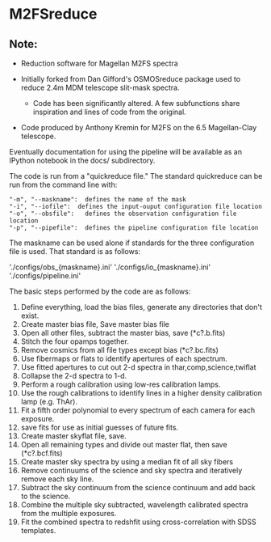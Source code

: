 M2FSreduce
=========

Note:
--- 
* Reduction software for Magellan M2FS spectra

* Initially forked from Dan Gifford's OSMOSreduce package used to reduce 2.4m MDM telescope slit-mask spectra.
   * Code has been significantly altered. A few subfunctions share inspiration and lines of code from the original.

* Code produced by Anthony Kremin for M2FS on the 6.5 Magellan-Clay telescope. 

Eventually documentation for using the pipeline will be available as an IPython notebook in the docs/ subdirectory.

The code is run from a "quickreduce file." The standard quickreduce can be run from the command
line with:

    "-m", "--maskname":  defines the name of the mask
    "-i", "--iofile":  defines the input-ouput configuration file location
    "-o", "--obsfile":   defines the observation configuration file location
    "-p", "--pipefile":  defines the pipeline configuration file location
    
The maskname can be used alone if standards for the three configuration file is used.
That standard is as follows:

'./configs/obs_{maskname}.ini'
'./configs/io_{maskname}.ini'
'./configs/pipeline.ini'


The basic steps performed by the code are as follows:

 1. Define everything, load the bias files, generate any directories that don't exist.
 2. Create master bias file, Save master bias file  
 3. Open all other files, subtract the master bias, save  (*c?.b.fits)
 3. Stitch the four opamps together.
 4. Remove cosmics from all file types except bias  (*c?.bc.fits)
 9. Use fibermaps or flats to identify apertures of each spectrum.
 9. Use fitted apertures to cut out 2-d spectra in thar,comp,science,twiflat
 10. Collapse the 2-d spectra to 1-d.
 4. Perform a rough calibration using low-res calibration lamps.
 4. Use the rough calibrations to identify lines in a higher density calibration lamp (e.g. ThAr).
 5. Fit a fifth order polynomial to every spectrum of each camera for each exposure.
 5. save fits for use as initial guesses of future fits.
 5. Create master skyflat file, save.
 6. Open all remaining types and divide out master flat, then save  (*c?.bcf.fits)
 13. Create master sky spectra by using a median fit of all sky fibers
 13. Remove continuums of the science and sky spectra and iteratively remove each sky line.
 13. Subtract the sky continuum from the science continuum and add back to the science.
 14. Combine the multiple sky subtracted, wavelength calibrated spectra from the multiple exposures.
 15. Fit the combined spectra to redshfit using cross-correlation with SDSS templates.

